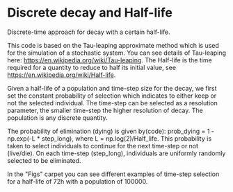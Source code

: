 # Discrete decay and Half-life
Discrete-time approach for decay with a certain half-life.

This code is based on the Tau-leaping approximate method which is used for the simulation of a stochastic system.
You can see details of Tau-leaping here: https://en.wikipedia.org/wiki/Tau-leaping.
The Half-life is the time required for a quantity to reduce to half its initial value, see https://en.wikipedia.org/wiki/Half-life.

Given a half-life of a population and time-step size for the decay, we first set the constant probability of selection which indicates to either keep or not the selected individual. The time-step can be selected as a resolution parameter, the smaller time-step the higher resolution of decay. The population is any discrete quantity.

The probability of elimination (dying) is given by(code):
prob_dying = 1 - np.exp(-L * step_long), where L = np.log(2)/Half_life.
This probability is taken to select individuals to continue for the next time-step or not (live/die).
On each time-step (step_long), individuals are uniformly randomly selected to be eliminated.

In the "Figs" carpet you can see different examples of time-step selection for a half-life of 72h with a population of 100000.


